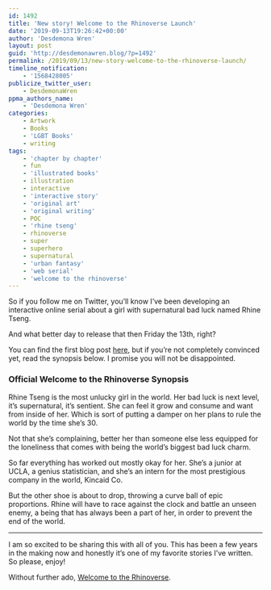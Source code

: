 ```yaml
---
id: 1492
title: 'New story! Welcome to the Rhinoverse Launch'
date: '2019-09-13T19:26:42+00:00'
author: 'Desdemona Wren'
layout: post
guid: 'http://desdemonawren.blog/?p=1492'
permalink: /2019/09/13/new-story-welcome-to-the-rhinoverse-launch/
timeline_notification:
    - '1568428005'
publicize_twitter_user:
    - DesdemonaWren
ppma_authors_name:
    - 'Desdemona Wren'
categories:
    - Artwork
    - Books
    - 'LGBT Books'
    - writing
tags:
    - 'chapter by chapter'
    - fun
    - 'illustrated books'
    - illustration
    - interactive
    - 'interactive story'
    - 'original art'
    - 'original writing'
    - POC
    - 'rhine tseng'
    - rhinoverse
    - super
    - superhero
    - supernatural
    - 'urban fantasy'
    - 'web serial'
    - 'welcome to the rhinoverse'
---
```


So if you follow me on Twitter, you’ll know I’ve been developing an interactive online serial about a girl with supernatural bad luck named Rhine Tseng.

And what better day to release that then Friday the 13th, right?

You can find the first blog post [here](https://rhinoverse.desdemonawren.com), but if you’re not completely convinced yet, read the synopsis below. I promise you will not be disappointed.

### Official Welcome to the Rhinoverse Synopsis

Rhine Tseng is the most unlucky girl in the world. Her bad luck is next level, it’s supernatural, it’s sentient. She can feel it grow and consume and want from inside of her. Which is sort of putting a damper on her plans to rule the world by the time she’s 30.

Not that she’s complaining, better her than someone else less equipped for the loneliness that comes with being the world’s biggest bad luck charm.

So far everything has worked out mostly okay for her. She’s a junior at UCLA, a genius statistician, and she’s an intern for the most prestigious company in the world, Kincaid Co.

But the other shoe is about to drop, throwing a curve ball of epic proportions. Rhine will have to race against the clock and battle an unseen enemy, a being that has always been a part of her, in order to prevent the end of the world.

- - - - - -

I am so excited to be sharing this with all of you. This has been a few years in the making now and honestly it’s one of my favorite stories I’ve written. So please, enjoy!

Without further ado, [Welcome to the Rhinoverse](https://rhinoverse.desdemonawren.com).